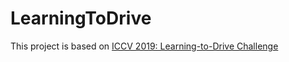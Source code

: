 # LearningToDrive
This project is based on [ICCV 2019: Learning-to-Drive Challenge](https://www.aicrowd.com/challenges/iccv-2019-learning-to-drive-challenge)
